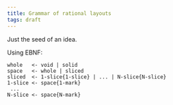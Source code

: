 ```yaml
---
title: Grammar of rational layouts
tags: draft
---
```



Just the seed of an idea.



Using EBNF:

``` text
whole   <- void | solid
space   <- whole | sliced
sliced  <- 1-slice{1-slice} | ... | N-slice{N-slice}
1-slice <- space{1-mark}
 ...
N-slice <- space{N-mark}
```
